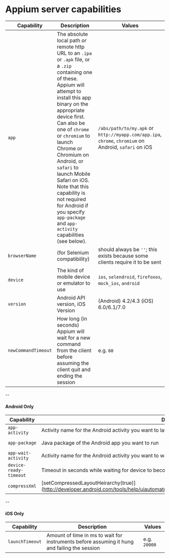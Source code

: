 Appium server capabilities
==========

|Capability|Description|Values|
|----|-----------|-------|
|`app`|The absolute local path _or_ remote http URL to an `.ipa` or `.apk` file, or a `.zip` containing one of these. Appium will attempt to install this app binary on the appropriate device first. Can also be one of `chrome` or `chromium` to launch Chrome or Chromium on Android, or `safari` to launch Mobile Safari on iOS. Note that this capability is not required for Android if you specify `app-package` and `app-activity` capabilities (see below).|`/abs/path/to/my.apk` or `http://myapp.com/app.ipa`, `chrome`, `chromium` on Android, `safari` on iOS|
|`browserName`|(for Selenium compatibility)|should always be `''`; this exists because some clients require it to be sent|
|`device`|The kind of mobile device or emulator to use|`ios`, `selendroid`, `firefoxos`, `mock_ios`, `android` |
|`version`|Android API version, iOS Version|(Android) 4.2/4.3 (iOS) 6.0/6.1/7.0|
|`newCommandTimeout`|How long (in seconds) Appium will wait for a new command from the client before assuming the client quit and ending the session|e.g. `60`|

--

#### Android Only

|Capability|Description|Values|
|----|-----------|-------|
|`app-activity`| Activity name for the Android activity you want to launch from your package|`MainActivity`, `.Settings`|
|`app-package`| Java package of the Android app you want to run|`com.example.android.myApp`, `com.android.settings`|
|`app-wait-activity`| Activity name for the Android activity you want to wait for|`SplashActivity`|
|`device-ready-timeout`| Timeout in seconds while waiting for device to become ready|`5`|
|`compressXml`| [setCompressedLayoutHeirarchy(true)](http://developer.android.com/tools/help/uiautomator/UiDevice.html#setCompressedLayoutHeirarchy(boolean\))| `true`|

--

#### iOS Only

|Capability|Description|Values|
|----|-----------|-------|
|`launchTimeout`| Amount of time in ms to wait for instruments before assuming it hung and failing the session|e.g. `20000`|
